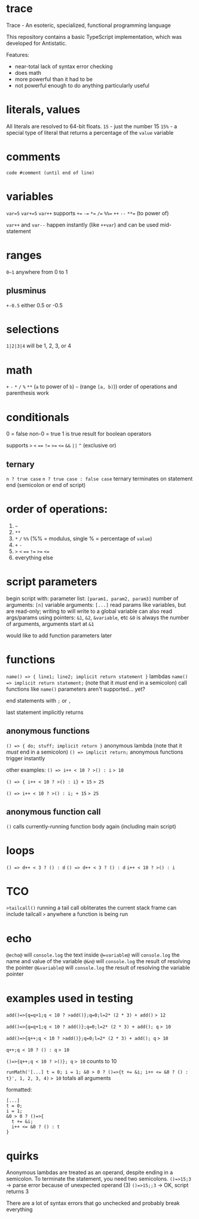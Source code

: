 # trace
Trace - An esoteric, specialized, functional programming language

This repository contains a basic TypeScript implementation, which was developed for Antistatic.


Features:
* near-total lack of syntax error checking
* does math
* more powerful than it had to be
* not powerful enough to do anything particularly useful

# literals, values
All literals are resolved to 64-bit floats.
`15` - just the number 15
`15%` - a special type of literal that returns a percentage of the `value` variable

# comments
`code #comment (until end of line)`

# variables
`var=5`
`var+=5`
`var++`
supports `+=` `-=` `*=` `/=` `%%=` `++` `--` `**=` (to power of)

`var++` and `var--` happen instantly (like `++var`) and can be used mid-statement

# ranges
`0~1` anywhere from 0 to 1

## plusminus
`+-0.5` either 0.5 or -0.5

# selections
`1|2|3|4` will be 1, 2, 3, or 4

# math
`+` `-` `*` `/` `%` `**` (`a` to power of `b`) `~` (range `[a, b)`))
order of operations and parenthesis work

# conditionals
0 = false
non-0 = true
1 is true result for boolean operators

supports `>` `<` `==` `!=` `>=` `<=` `&&` `||` `^` (exclusive or)

## ternary
`n ? true case`
`n ? true case : false case`
ternary terminates on statement end (semicolon or end of script)

# order of operations:
1. `~`
2. `**`
3. `*` `/` `%%` (%% = modulus, single % = percentage of `value`)
4. `+` `-`
5. `>` `<` `==` `!=` `>=` `<=`
6. everything else

# script parameters
begin script with:
parameter list: `[param1, param2, param3]`
number of arguments: `[n]`
variable arguments: `[...]`
read params like variables, but are read-only; writing to will write to a global variable
can also read args/params using pointers: `&1`, `&2`, `&variable`, etc
`&0` is always the number of arguments, arguments start at `&1`

would like to add function parameters later

# functions
`name() => { line1; line2; implicit return statement }`
lambdas
`name() => implicit return statement;` (note that it *must* end in a semicolon)
call functions like `name()`
parameters aren't supported... yet?

end statements with `;` or `,`

last statement implicitly returns

## anonymous functions
`() => { do; stuff; implicit return }`
anonymous lambda (note that it *must* end in a semicolon)
`() => implicit return;`
anonymous functions trigger instantly

other examples:
`() => i++ < 10 ? >() : i`
`> 10`

`() => { i++ < 10 ? >() : i} + 15`
`> 25`

`() => i++ < 10 ? >() : i; + 15`
`> 25`

## anonymous function call
`()`
calls currently-running function body again (including main script)

# loops
`() => d++ < 3 ? () : d`
`() => d++ < 3 ? () : d`
`i++ < 10 ? >() : i`

# TCO
`>tailcall()`
running a tail call obliterates the current stack frame
can include tailcall `>` anywhere a function is being run

# echo
`@echo@` will `console.log` the text inside
`@=variable@` will `console.log` the name and value of the variable
`@&n@` will `console.log` the result of resolving the pointer
`@&variable@` will `console.log` the result of resolving the variable pointer

# examples used in testing
`add()=>{q=q+1;q < 10 ? >add()};q=0;l=2* (2 * 3) + add()`
`> 12`

`add()=>{q=q+1;q < 10 ? add()};q=0;l=2* (2 * 3) + add(); q`
`> 10`

`add()=>{q++;q < 10 ? >add()};q=0;l=2* (2 * 3) + add(); q`
`> 10`

`q++;q < 10 ? () : q`
`> 10`

`()=>{q++;q < 10 ? >()}; q`
`> 10`
counts to 10

`runMath('[...] t = 0; i = 1; &0 > 0 ? ()=>{t += &i; i++ <= &0 ? () : t}', 1, 2, 3, 4)`
`> 10`
totals all arguments

formatted:
```
[...]
t = 0;
i = 1;
&0 > 0 ? ()=>{
  t += &i;
  i++ <= &0 ? () : t
}
```

# quirks
Anonymous lambdas are treated as an operand, despite ending in a semicolon. To terminate the statement, you need two semicolons.
`()=>15;3` -> parse error because of unexpected operand (3)
`()=>15;;3` -> OK, script returns 3

There are a lot of syntax errors that go unchecked and probably break everything

